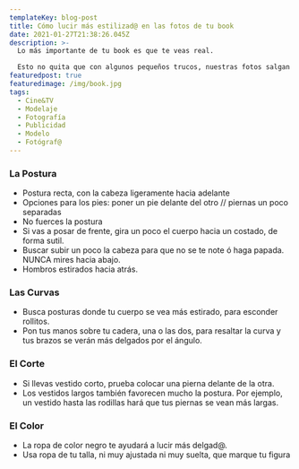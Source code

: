 ```yaml
---
templateKey: blog-post
title: Cómo lucir más estilizad@ en las fotos de tu book
date: 2021-01-27T21:38:26.045Z
description: >-
  Lo más importante de tu book es que te veas real.

  Esto no quita que con algunos pequeños trucos, nuestras fotos salgan mejor y nuestra figura más estilizada. Esto no te despoja lo de natural, simplemente hace que resalten tus mejores aspectos.
featuredpost: true
featuredimage: /img/book.jpg
tags:
  - Cine&TV
  - Modelaje
  - Fotografía
  - Publicidad
  - Modelo
  - Fotógraf@
---
```

<!--StartFragment-->

### La Postura

* Postura recta, con la cabeza ligeramente hacia adelante
* Opciones para los pies: poner un pie delante del otro // piernas un poco separadas
* No fuerces la postura
* Si vas a posar de frente, gira un poco el cuerpo hacia un costado, de forma sutil.
* Buscar subir un poco la cabeza para que no se te note ó haga papada. NUNCA mires hacia abajo.
* Hombros estirados hacia atrás.

### Las Curvas

* Busca posturas donde tu cuerpo se vea más estirado, para esconder rollitos.
* Pon tus manos sobre tu cadera, una o las dos, para resaltar la curva y tus brazos se verán más delgados por el ángulo.

### El Corte

* Si llevas vestido corto, prueba colocar una pierna delante de la otra.
* Los vestidos largos también favorecen mucho la postura. Por ejemplo, un vestido hasta las rodillas hará que tus piernas se vean más largas.

### El Color

* La ropa de color negro te ayudará a lucir más delgad@.
* Usa ropa de tu talla, ni muy ajustada ni muy suelta, que marque tu figura

<!--EndFragment-->